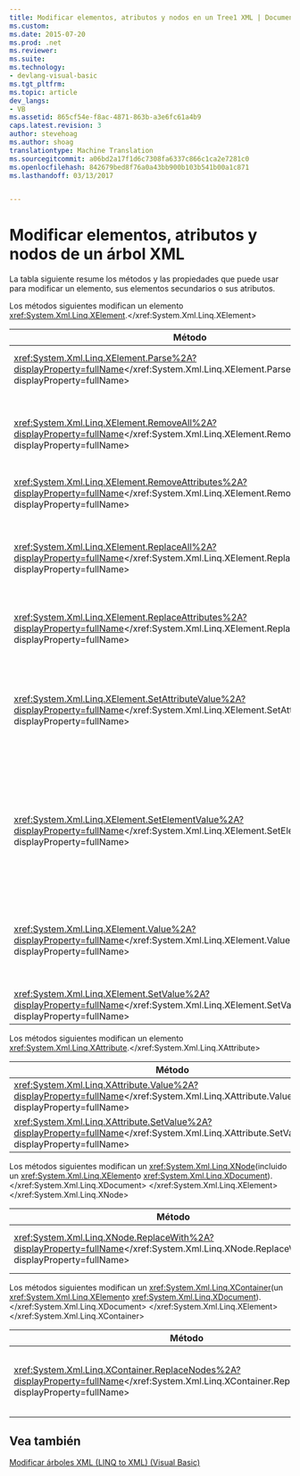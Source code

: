 ```yaml
---
title: Modificar elementos, atributos y nodos en un Tree1 XML | Documentos de Microsoft
ms.custom: 
ms.date: 2015-07-20
ms.prod: .net
ms.reviewer: 
ms.suite: 
ms.technology:
- devlang-visual-basic
ms.tgt_pltfrm: 
ms.topic: article
dev_langs:
- VB
ms.assetid: 865cf54e-f8ac-4871-863b-a3e6fc61a4b9
caps.latest.revision: 3
author: stevehoag
ms.author: shoag
translationtype: Machine Translation
ms.sourcegitcommit: a06bd2a17f1d6c7308fa6337c866c1ca2e7281c0
ms.openlocfilehash: 842679bed8f76a0a43bb900b103b541b00a1c871
ms.lasthandoff: 03/13/2017


---
```

# <a name="modifying-elements-attributes-and-nodes-in-an-xml-tree"></a>Modificar elementos, atributos y nodos de un árbol XML
La tabla siguiente resume los métodos y las propiedades que puede usar para modificar un elemento, sus elementos secundarios o sus atributos.  
  
 Los métodos siguientes modifican un elemento <xref:System.Xml.Linq.XElement>.</xref:System.Xml.Linq.XElement>  
  
|Método|Descripción|  
|------------|-----------------|  
|<xref:System.Xml.Linq.XElement.Parse%2A?displayProperty=fullName></xref:System.Xml.Linq.XElement.Parse%2A?displayProperty=fullName>|Reemplaza un elemento por XML analizado.|  
|<xref:System.Xml.Linq.XElement.RemoveAll%2A?displayProperty=fullName></xref:System.Xml.Linq.XElement.RemoveAll%2A?displayProperty=fullName>|Quita todo el contenido (atributos y nodos secundarios) de un elemento.|  
|<xref:System.Xml.Linq.XElement.RemoveAttributes%2A?displayProperty=fullName></xref:System.Xml.Linq.XElement.RemoveAttributes%2A?displayProperty=fullName>|Quita los atributos de un elemento.|  
|<xref:System.Xml.Linq.XElement.ReplaceAll%2A?displayProperty=fullName></xref:System.Xml.Linq.XElement.ReplaceAll%2A?displayProperty=fullName>|Reemplaza todo el contenido (nodos secundarios y atributos) de un elemento.|  
|<xref:System.Xml.Linq.XElement.ReplaceAttributes%2A?displayProperty=fullName></xref:System.Xml.Linq.XElement.ReplaceAttributes%2A?displayProperty=fullName>|Reemplaza los atributos de un elemento.|  
|<xref:System.Xml.Linq.XElement.SetAttributeValue%2A?displayProperty=fullName></xref:System.Xml.Linq.XElement.SetAttributeValue%2A?displayProperty=fullName>|Establece el valor de un atributo. Crea el atributo si no existe. Si el valor se establece en `null`, quita el atributo.|  
|<xref:System.Xml.Linq.XElement.SetElementValue%2A?displayProperty=fullName></xref:System.Xml.Linq.XElement.SetElementValue%2A?displayProperty=fullName>|Establece el valor de un elemento secundario. Crea el elemento si no existe. Si el valor se establece en `null`, quita el elemento.|  
|<xref:System.Xml.Linq.XElement.Value%2A?displayProperty=fullName></xref:System.Xml.Linq.XElement.Value%2A?displayProperty=fullName>|Reemplaza el contenido (nodos secundarios) de un elemento por el texto especificado.|  
|<xref:System.Xml.Linq.XElement.SetValue%2A?displayProperty=fullName></xref:System.Xml.Linq.XElement.SetValue%2A?displayProperty=fullName>|Establece el valor de un elemento.|  
  
 Los métodos siguientes modifican un elemento <xref:System.Xml.Linq.XAttribute>.</xref:System.Xml.Linq.XAttribute>  
  
|Método|Descripción|  
|------------|-----------------|  
|<xref:System.Xml.Linq.XAttribute.Value%2A?displayProperty=fullName></xref:System.Xml.Linq.XAttribute.Value%2A?displayProperty=fullName>|Establece el valor de un atributo.|  
|<xref:System.Xml.Linq.XAttribute.SetValue%2A?displayProperty=fullName></xref:System.Xml.Linq.XAttribute.SetValue%2A?displayProperty=fullName>|Establece el valor de un atributo.|  
  
 Los métodos siguientes modifican un <xref:System.Xml.Linq.XNode>(incluido un <xref:System.Xml.Linq.XElement>o <xref:System.Xml.Linq.XDocument>).</xref:System.Xml.Linq.XDocument> </xref:System.Xml.Linq.XElement> </xref:System.Xml.Linq.XNode>  
  
|Método|Descripción|  
|------------|-----------------|  
|<xref:System.Xml.Linq.XNode.ReplaceWith%2A?displayProperty=fullName></xref:System.Xml.Linq.XNode.ReplaceWith%2A?displayProperty=fullName>|Reemplaza un nodo por contenido nuevo.|  
  
 Los métodos siguientes modifican un <xref:System.Xml.Linq.XContainer>(un <xref:System.Xml.Linq.XElement>o <xref:System.Xml.Linq.XDocument>).</xref:System.Xml.Linq.XDocument> </xref:System.Xml.Linq.XElement> </xref:System.Xml.Linq.XContainer>  
  
|Método|Descripción|  
|------------|-----------------|  
|<xref:System.Xml.Linq.XContainer.ReplaceNodes%2A?displayProperty=fullName></xref:System.Xml.Linq.XContainer.ReplaceNodes%2A?displayProperty=fullName>|Reemplaza los nodos secundarios por contenido nuevo.|  
  
## <a name="see-also"></a>Vea también  
 [Modificar árboles XML (LINQ to XML) (Visual Basic)](../../../../visual-basic/programming-guide/concepts/linq/modifying-xml-trees-linq-to-xml.md)

